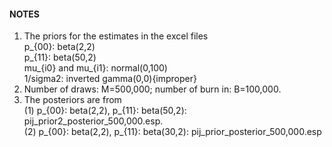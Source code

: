 #### NOTES
1. The priors for the estimates in the excel files  
p_{00}: beta(2,2)  
p_{11}: beta(50,2)  
mu_{i0} and mu_{i1}: normal(0,100)  
1/sigma2: inverted gamma(0,0){improper}
2. Number of draws: M=500,000; number of burn in: B=100,000.  
3. The posteriors are from  
(1) p_{00}: beta(2,2), p_{11}: beta(50,2): pij_prior2_posterior_500,000.esp.    
(2) p_{00}: beta(2,2), p_{11}: beta(30,2): pij_prior_posterior_500,000.esp  
